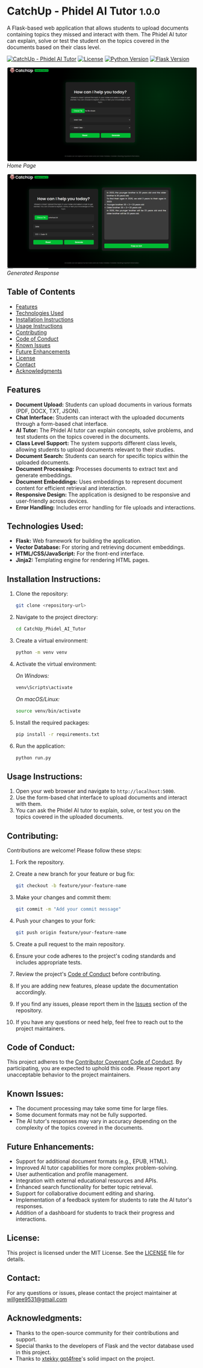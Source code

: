 # CatchUp - Phidel AI Tutor <small>1.0.0</small>

A Flask-based web application that allows students to upload documents containing topics they missed and interact with them. The Phidel AI tutor can explain, solve or test the student on the topics covered in the documents based on their class level.

[![CatchUp - Phidel AI Tutor](https://img.shields.io/badge/CatchUp-Phidel_AI_Tutor-blue.svg)](https://github.com/willgee9531/CatchUp_Phidel_AI_Tutor)
[![License](https://img.shields.io/badge/license-MIT-blue.svg)](LICENSE)
[![Python Version](https://img.shields.io/badge/python-3.8%2B-blue.svg)](https://www.python.org/)
[![Flask Version](https://img.shields.io/badge/flask-2.0.1-blue.svg)](https://flask.palletsprojects.com/)

![CatchUp - Phidel AI Tutor Home](static/img/CatchUp_home.PNG)
_Home Page_

![CatchUp - Phidel AI Tutor Generated](static/img/CatchUp_generated.PNG)
_Generated Response_

## Table of Contents

- [Features](#features)
- [Technologies Used](#technologies-used)
- [Installation Instructions](#installation-instructions)
- [Usage Instructions](#usage-instructions)
- [Contributing](#contributing)
- [Code of Conduct](#code-of-conduct)
- [Known Issues](#known-issues)
- [Future Enhancements](#future-enhancements)
- [License](#license)
- [Contact](#contact)
- [Acknowledgments](#acknowledgments)

## Features

- **Document Upload:** Students can upload documents in various formats (PDF, DOCX, TXT, JSON).
- **Chat Interface:** Students can interact with the uploaded documents through a form-based chat interface.
- **AI Tutor:** The Phidel AI tutor can explain concepts, solve problems, and test students on the topics covered in the documents.
- **Class Level Support:** The system supports different class levels, allowing students to upload documents relevant to their studies.
- **Document Search:** Students can search for specific topics within the uploaded documents.
- **Document Processing:** Processes documents to extract text and generate embeddings.
- **Document Embeddings:** Uses embeddings to represent document content for efficient retrieval and interaction.
- **Responsive Design:** The application is designed to be responsive and user-friendly across devices.
- **Error Handling:** Includes error handling for file uploads and interactions.

## Technologies Used:

- **Flask:** Web framework for building the application.
- **Vector Database:** For storing and retrieving document embeddings.
- **HTML/CSS/JavaScript:** For the front-end interface.
- **Jinja2:** Templating engine for rendering HTML pages.

## Installation Instructions:

1. Clone the repository:

   ```bash
   git clone <repository-url>
   ```

2. Navigate to the project directory:
   ```bash
   cd CatchUp_Phidel_AI_Tutor
   ```
3. Create a virtual environment:
   ```bash
   python -m venv venv
   ```
4. Activate the virtual environment:

   _On Windows:_

   ```bash
   venv\Scripts\activate
   ```

   _On macOS/Linux:_

   ```bash
   source venv/bin/activate
   ```

5. Install the required packages:
   ```bash
   pip install -r requirements.txt
   ```
6. Run the application:
   ```bash
   python run.py
   ```

## Usage Instructions:

1. Open your web browser and navigate to `http://localhost:5000`.
2. Use the form-based chat interface to upload documents and interact with them.
3. You can ask the Phidel AI tutor to explain, solve, or test you on the topics covered in the uploaded documents.

## Contributing:

Contributions are welcome! Please follow these steps:

1. Fork the repository.
2. Create a new branch for your feature or bug fix:

   ```bash
   git checkout -b feature/your-feature-name
   ```

3. Make your changes and commit them:
   ```bash
   git commit -m "Add your commit message"
   ```
4. Push your changes to your fork:
   ```bash
   git push origin feature/your-feature-name
   ```
5. Create a pull request to the main repository.
6. Ensure your code adheres to the project's coding standards and includes appropriate tests.
7. Review the project's [Code of Conduct](CODE_OF_CONDUCT.md) before contributing.
8. If you are adding new features, please update the documentation accordingly.
9. If you find any issues, please report them in the [Issues](https://github.com/willgee9531/CatchUp_Phidel_AI_Tutor/issues) section of the repository.
10. If you have any questions or need help, feel free to reach out to the project maintainers.

## Code of Conduct:

This project adheres to the [Contributor Covenant Code of Conduct](CODE_OF_CONDUCT.md).
By participating, you are expected to uphold this code. Please report any unacceptable behavior to the project maintainers.

## Known Issues:

- The document processing may take some time for large files.
- Some document formats may not be fully supported.
- The AI tutor's responses may vary in accuracy depending on the complexity of the topics covered in the documents.

## Future Enhancements:

- Support for additional document formats (e.g., EPUB, HTML).
- Improved AI tutor capabilities for more complex problem-solving.
- User authentication and profile management.
- Integration with external educational resources and APIs.
- Enhanced search functionality for better topic retrieval.
- Support for collaborative document editing and sharing.
- Implementation of a feedback system for students to rate the AI tutor's responses.
- Addition of a dashboard for students to track their progress and interactions.

## License:

This project is licensed under the MIT License. See the [LICENSE](LICENSE) file for details.

## Contact:

For any questions or issues, please contact the project maintainer at [willgee9531@gmail.com](mailto:willgee9531@gmail.com)

## Acknowledgments:

- Thanks to the open-source community for their contributions and support.
- Special thanks to the developers of Flask and the vector database used in this project.
- Thanks to [xtekky gpt4free](https://github.com/xtekky/gpt4free)'s solid impact on the project.
